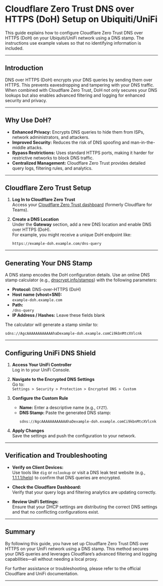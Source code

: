 # Cloudflare Zero Trust DNS over HTTPS (DoH) Setup on Ubiquiti/UniFi

This guide explains how to configure Cloudflare Zero Trust DNS over HTTPS (DoH) on your Ubiquiti/UniFi network using a DNS stamp. The instructions use example values so that no identifying information is included.

---

## Introduction

DNS over HTTPS (DoH) encrypts your DNS queries by sending them over HTTPS. This prevents eavesdropping and tampering with your DNS traffic. When combined with Cloudflare Zero Trust, DoH not only secures your DNS lookups but also enables advanced filtering and logging for enhanced security and privacy.

---

## Why Use DoH?

- **Enhanced Privacy:** Encrypts DNS queries to hide them from ISPs, network administrators, and attackers.
- **Improved Security:** Reduces the risk of DNS spoofing and man-in-the-middle attacks.
- **Bypass Restrictions:** Uses standard HTTPS ports, making it harder for restrictive networks to block DNS traffic.
- **Centralized Management:** Cloudflare Zero Trust provides detailed query logs, filtering rules, and analytics.

---

## Cloudflare Zero Trust Setup

1. **Log In to Cloudflare Zero Trust**  
   Access your [Cloudflare Zero Trust dashboard](https://dash.teams.cloudflare.com) (formerly Cloudflare for Teams).

2. **Create a DNS Location**  
   Under the **Gateway** section, add a new DNS location and enable DNS over HTTPS (DoH).  
   For example, you might receive a unique DoH endpoint like:  
   ```
   https://example-doh.example.com/dns-query
   ```

---

## Generating Your DNS Stamp

A DNS stamp encodes the DoH configuration details. Use an online DNS stamp calculator (e.g., [dnscrypt.info/stamps](https://dnscrypt.info/stamps/)) with the following parameters:

- **Protocol:** DNS-over-HTTPS (DoH)
- **Host name (vhost+SNI):**  
  `example-doh.example.com`
- **Path:**  
  `/dns-query`
- **IP Address / Hashes:** Leave these fields blank

The calculator will generate a stamp similar to:

```
sdns://AgcAAAAAAAAAAAAhaDexample-doh.example.comCi9kbnMtcXVlcnk
```

---

## Configuring UniFi DNS Shield

1. **Access Your UniFi Controller**  
   Log in to your UniFi Console.

2. **Navigate to the Encrypted DNS Settings**  
   Go to:  
   `Settings > Security > Protection > Encrypted DNS > Custom`

3. **Configure the Custom Rule**  
   - **Name:** Enter a descriptive name (e.g., `CFZT`).
   - **DNS Stamp:** Paste the generated DNS stamp:
     ```
     sdns://AgcAAAAAAAAAAAAhaDexample-doh.example.comCi9kbnMtcXVlcnk
     ```

4. **Apply Changes**  
   Save the settings and push the configuration to your network.

---

## Verification and Troubleshooting

- **Verify on Client Devices:**  
  Use tools like `dig` or `nslookup` or visit a DNS leak test website (e.g., [1.1.1.1/help](https://1.1.1.1/help)) to confirm that DNS queries are encrypted.

- **Check the Cloudflare Dashboard:**  
  Verify that your query logs and filtering analytics are updating correctly.

- **Review UniFi Settings:**  
  Ensure that your DHCP settings are distributing the correct DNS settings and that no conflicting configurations exist.

---

## Summary

By following this guide, you have set up Cloudflare Zero Trust DNS over HTTPS on your UniFi network using a DNS stamp. This method secures your DNS queries and leverages Cloudflare’s advanced filtering and logging capabilities—all without needing a local proxy.

For further assistance or troubleshooting, please refer to the official Cloudflare and UniFi documentation.

--- 
